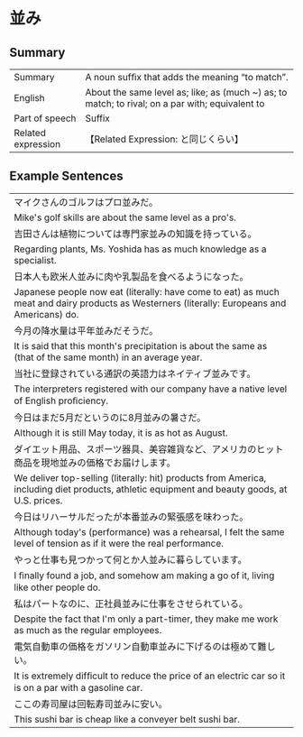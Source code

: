 # 並み

## Summary

<table><tr>   <td>Summary</td>   <td>A noun sufﬁx that adds the meaning “to match”.</td></tr><tr>   <td>English</td>   <td>About the same level as; like; as (much ~) as; to match; to rival; on a par with; equivalent to</td></tr><tr>   <td>Part of speech</td>   <td>Suffix</td></tr><tr>   <td>Related expression</td>   <td>【Related Expression: と同じくらい】</td></tr></table>

## Example Sentences

<table><tr><td>マイクさんのゴルフはプロ並みだ。</td></tr><tr><td>Mike's golf skills are about the same level as a pro's.</td></tr><tr><td>吉田さんは植物については専門家並みの知識を持っている。</td></tr><tr><td>Regarding plants, Ms. Yoshida has as much knowledge as a specialist.</td></tr><tr><td>日本人も欧米人並みに肉や乳製品を食べるようになった。</td></tr><tr><td>Japanese people now eat (literally: have come to eat) as much meat and dairy products as Westerners (literally: Europeans and Americans) do.</td></tr><tr><td>今月の降水量は平年並みだそうだ。</td></tr><tr><td>It is said that this month's precipitation is about the same as (that of the same month) in an average year.</td></tr><tr><td>当社に登録されている通訳の英語力はネイティブ並みです。</td></tr><tr><td>The interpreters registered with our company have a native level of English proﬁciency.</td></tr><tr><td>今日はまだ5月だというのに8月並みの暑さだ。</td></tr><tr><td>Although it is still May today, it is as hot as August.</td></tr><tr><td>ダイエット用品、スポーツ器具、美容雑貨など、アメリカのヒット商品を現地並みの価格でお届けします。</td></tr><tr><td>We deliver top-selling (literally: hit) products from America, including diet products, athletic equipment and beauty goods, at U.S. prices.</td></tr><tr><td>今日はリハーサルだったが本番並みの緊張感を味わった。</td></tr><tr><td>Although today's (performance) was a rehearsal, I felt the same level of tension as if it were the real performance.</td></tr><tr><td>やっと仕事も見つかって何とか人並みに暮らしています。</td></tr><tr><td>I ﬁnally found a job, and somehow am making a go of it, living like other people do.</td></tr><tr><td>私はパートなのに、正社員並みに仕事をさせられている。</td></tr><tr><td>Despite the fact that I'm only a part-timer, they make me work as much as the regular employees.</td></tr><tr><td>電気自動車の価格をガソリン自動車並みに下げるのは極めて難しい。</td></tr><tr><td>It is extremely difﬁcult to reduce the price of an electric car so it is on a par with a gasoline car.</td></tr><tr><td>ここの寿司屋は回転寿司並みに安い。</td></tr><tr><td>This sushi bar is cheap like a conveyer belt sushi bar.</td></tr></table>

